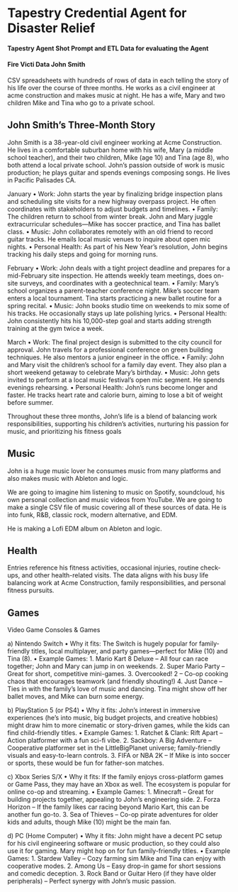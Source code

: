 # Tapestry Credential Agent for Disaster Relief

#### Tapestry Agent Shot Prompt and ETL Data for evaluating the Agent

#### Fire Victi Data John Smith

CSV spreadsheets with hundreds of rows of data in each telling the story of his life over the course of three months. He works as a civil engineer at acme construction and makes music at night. He has a wife, Mary and two children Mike and Tina who go to a private school.

## John Smith’s Three-Month Story

John Smith is a 38-year-old civil engineer working at Acme Construction. He lives in a comfortable suburban home with his wife, Mary (a middle school teacher), and their two children, Mike (age 10) and Tina (age 8), who both attend a local private school. John’s passion outside of work is music production; he plays guitar and spends evenings composing songs. He lives in Pacific Palisades CA.

January
	•	Work: John starts the year by finalizing bridge inspection plans and scheduling site visits for a new highway overpass project. He often coordinates with stakeholders to adjust budgets and timelines.
	•	Family: The children return to school from winter break. John and Mary juggle extracurricular schedules—Mike has soccer practice, and Tina has ballet class.
	•	Music: John collaborates remotely with an old friend to record guitar tracks. He emails local music venues to inquire about open mic nights.
	•	Personal Health: As part of his New Year’s resolution, John begins tracking his daily steps and going for morning runs.

February
	•	Work: John deals with a tight project deadline and prepares for a mid-February site inspection. He attends weekly team meetings, does on-site surveys, and coordinates with a geotechnical team.
	•	Family: Mary’s school organizes a parent-teacher conference night. Mike’s soccer team enters a local tournament. Tina starts practicing a new ballet routine for a spring recital.
	•	Music: John books studio time on weekends to mix some of his tracks. He occasionally stays up late polishing lyrics.
	•	Personal Health: John consistently hits his 10,000-step goal and starts adding strength training at the gym twice a week.

March
	•	Work: The final project design is submitted to the city council for approval. John travels for a professional conference on green building techniques. He also mentors a junior engineer in the office.
	•	Family: John and Mary visit the children’s school for a family day event. They also plan a short weekend getaway to celebrate Mary’s birthday.
	•	Music: John gets invited to perform at a local music festival’s open mic segment. He spends evenings rehearsing.
	•	Personal Health: John’s runs become longer and faster. He tracks heart rate and calorie burn, aiming to lose a bit of weight before summer.

Throughout these three months, John’s life is a blend of balancing work responsibilities, supporting his children’s activities, nurturing his passion for music, and prioritizing his fitness goals

## Music

John is a huge music lover he consumes music from many platforms and also makes music with Ableton and logic. 

We are going to imagine him listening to music on Spotify, soundcloud, his own personal collection and music videos from YouTube. We are going to make a single CSV file of music covering all of these sources of data. He is into funk, R&B, classic rock, modern alternative, and EDM.

He is making a Lofi EDM album on Ableton and logic. 

## Health

Entries reference his fitness activities, occasional injuries, routine check-ups, and other health-related visits. The data aligns with his busy life balancing work at Acme Construction, family responsibilities, and personal fitness pursuits.

## Games

Video Game Consoles & Games

a) Nintendo Switch
	•	Why it fits: The Switch is hugely popular for family-friendly titles, local multiplayer, and party games—perfect for Mike (10) and Tina (8).
	•	Example Games:
	1.	Mario Kart 8 Deluxe – All four can race together; John and Mary can jump in on weekends.
	2.	Super Mario Party – Great for short, competitive mini-games.
	3.	Overcooked! 2 – Co-op cooking chaos that encourages teamwork (and friendly shouting!)
	4.	Just Dance – Ties in with the family’s love of music and dancing. Tina might show off her ballet moves, and Mike can burn some energy.

b) PlayStation 5 (or PS4)
	•	Why it fits: John’s interest in immersive experiences (he’s into music, big budget projects, and creative hobbies) might draw him to more cinematic or story-driven games, while the kids can find child-friendly titles.
	•	Example Games:
	1.	Ratchet & Clank: Rift Apart – Action platformer with a fun sci-fi vibe.
	2.	Sackboy: A Big Adventure – Cooperative platformer set in the LittleBigPlanet universe; family-friendly visuals and easy-to-learn controls.
	3.	FIFA or NBA 2K – If Mike is into soccer or sports, these would be fun for father-son matches.

c) Xbox Series S/X
	•	Why it fits: If the family enjoys cross-platform games or Game Pass, they may have an Xbox as well. The ecosystem is popular for online co-op and streaming.
	•	Example Games:
	1.	Minecraft – Great for building projects together, appealing to John’s engineering side.
	2.	Forza Horizon – If the family likes car racing beyond Mario Kart, this can be another fun go-to.
	3.	Sea of Thieves – Co-op pirate adventures for older kids and adults, though Mike (10) might be the main fan.

d) PC (Home Computer)
	•	Why it fits: John might have a decent PC setup for his civil engineering software or music production, so they could also use it for gaming. Mary might hop on for fun family-friendly titles.
	•	Example Games:
	1.	Stardew Valley – Cozy farming sim Mike and Tina can enjoy with cooperative modes.
	2.	Among Us – Easy drop-in game for short sessions and comedic deception.
	3.	Rock Band or Guitar Hero (if they have older peripherals) – Perfect synergy with John’s music passion.

